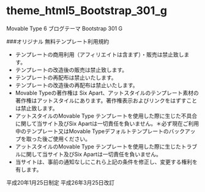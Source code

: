 # theme_html5_Bootstrap_301_g
Movable Type 6 ブログテーマ Bootstrap 301 G

###オリジナル 無料テンプレート利用規約

- テンプレートの商用利用（アフィリエイトは含まず）・販売は禁止致します。
- テンプレートの改造後の販売は禁止致します。
- テンプレートの再配布は禁止いたします。
- テンプレートの改造後の再配布は禁止いたします。
- Movable Typeの著作権は Six Apart、アットスタイルのテンプレート素材の著作権はアットスタイルにあります。著作権表示およびリンクをはずすことは禁止致します。
- アットスタイルのMovable Type テンプレートを使用した際に生じた不具合に関して当サイト及びSix Apartは一切責任を負いません。＊必ず現在ご利用中のテンプレート又はMovable Typeデフォルトテンプレートのバックアップを取った後ご使用ください。
- アットスタイルのMovable Type テンプレートを使用した際に生じたトラブルに関して当サイト及びSix Apartは一切責任を負いません。
- 当サイトは、事前の通知なしにこれら上記の条件を修正し、変更する権利を有します。

平成20年1月25日制定 平成26年3月25日改訂
